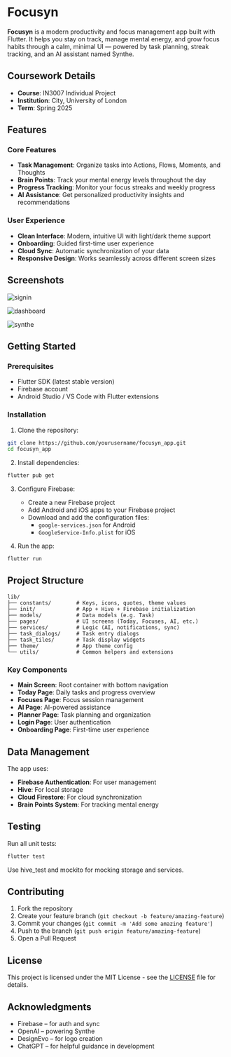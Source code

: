 # Focusyn

**Focusyn** is a modern productivity and focus management app built with Flutter. It helps you stay on track, manage mental energy, and grow focus habits through a calm, minimal UI — powered by task planning, streak tracking, and an AI assistant named Synthe.

## Coursework Details

- **Course**: IN3007 Individual Project
- **Institution**: City, University of London
- **Term**: Spring 2025

## Features

### Core Features
- **Task Management**: Organize tasks into Actions, Flows, Moments, and Thoughts
- **Brain Points**: Track your mental energy levels throughout the day
- **Progress Tracking**: Monitor your focus streaks and weekly progress
- **AI Assistance**: Get personalized productivity insights and recommendations

### User Experience
- **Clean Interface**: Modern, intuitive UI with light/dark theme support
- **Onboarding**: Guided first-time user experience
- **Cloud Sync**: Automatic synchronization of your data
- **Responsive Design**: Works seamlessly across different screen sizes

## Screenshots

![signin](images/sign-in.jpg)

![dashboard](images/dashboard-sync.jpg)

![synthe](images/synthe-ai.jpg)

## Getting Started

### Prerequisites
- Flutter SDK (latest stable version)
- Firebase account
- Android Studio / VS Code with Flutter extensions

### Installation

1. Clone the repository:
```bash
git clone https://github.com/yourusername/focusyn_app.git
cd focusyn_app
```

2. Install dependencies:
```bash
flutter pub get
```

3. Configure Firebase:
   - Create a new Firebase project
   - Add Android and iOS apps to your Firebase project
   - Download and add the configuration files:
     - `google-services.json` for Android
     - `GoogleService-Info.plist` for iOS

4. Run the app:
```bash
flutter run
```

## Project Structure

```
lib/
├── constants/        # Keys, icons, quotes, theme values
├── init/             # App + Hive + Firebase initialization
├── models/           # Data models (e.g. Task)
├── pages/            # UI screens (Today, Focuses, AI, etc.)
├── services/         # Logic (AI, notifications, sync)
├── task_dialogs/     # Task entry dialogs
├── task_tiles/       # Task display widgets
├── theme/            # App theme config
└── utils/            # Common helpers and extensions
```

### Key Components

- **Main Screen**: Root container with bottom navigation
- **Today Page**: Daily tasks and progress overview
- **Focuses Page**: Focus session management
- **AI Page**: AI-powered assistance
- **Planner Page**: Task planning and organization
- **Login Page**: User authentication
- **Onboarding Page**: First-time user experience

## Data Management

The app uses:
- **Firebase Authentication**: For user management
- **Hive**: For local storage
- **Cloud Firestore**: For cloud synchronization
- **Brain Points System**: For tracking mental energy

## Testing

Run all unit tests:

```bash
flutter test
```
Use hive_test and mockito for mocking storage and services.

## Contributing

1. Fork the repository
2. Create your feature branch (`git checkout -b feature/amazing-feature`)
3. Commit your changes (`git commit -m 'Add some amazing feature'`)
4. Push to the branch (`git push origin feature/amazing-feature`)
5. Open a Pull Request

## License

This project is licensed under the MIT License - see the [LICENSE](LICENSE) file for details.

## Acknowledgments

- Firebase – for auth and sync
- OpenAI – powering Synthe
- DesignEvo – for logo creation
- ChatGPT – for helpful guidance in development



